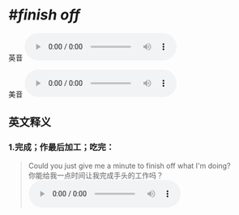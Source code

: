 # ***\#finish off*** 
英音
<audio src="./media/finish off1_AAC.aac" controls="controls"></audio>

美音
<audio src="./media/finish off2_AAC.aac" controls="controls"></audio>



  

英文释义
---
### 1.**完成；作最后加工；吃完：**  

 > Could you just give me a minute to finish off what I'm doing?  
 > 你能给我一点时间让我完成手头的工作吗？    
<audio src="./media/finish-6.aac" controls="controls"></audio>


